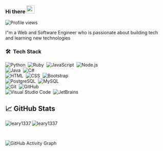 ### Hi there <img src="https://media.giphy.com/media/hvRJCLFzcasrR4ia7z/giphy.gif" width="25px">

![Profile views](https://gpvc.arturio.dev/leary1337?v=3)

I"m a Web and Software Engineer who is passionate about building tech and learning new technologies 

### 🛠 &nbsp;Tech Stack

![Python](https://img.shields.io/badge/-Python-05122A?style=flat&logo=python)&nbsp;
![Ruby](https://img.shields.io/badge/-Ruby-05122A?style=flat&logo=ruby)&nbsp;
![JavaScript](https://img.shields.io/badge/-JavaScript-05122A?style=flat&logo=javascript)&nbsp;
![Node.js](https://img.shields.io/badge/-Node.js-05122A?style=flat&logo=node.js)&nbsp;
<br />
![Java](https://img.shields.io/badge/-Java-05122A?style=flat&logo=Java&logoColor=FFA518)&nbsp;
![C#](https://img.shields.io/badge/C%23%20-05122A?style=flat&logo=c-sharp&logoColor=FFA518)
<br />
![HTML](https://img.shields.io/badge/-HTML-05122A?style=flat&logo=HTML5)&nbsp;
![CSS](https://img.shields.io/badge/-CSS-05122A?style=flat&logo=CSS3&logoColor=1572B6)&nbsp;
![Bootstrap](https://img.shields.io/badge/-Bootstrap-05122A?style=flat&logo=bootstrap&logoColor=563D7C)
<br />
![PostgreSQL](https://img.shields.io/badge/PostgreSQL-05122A?style=flat&logo=postgresql)&nbsp;
![MySQL](https://img.shields.io/badge/-MySQL-05122A?style=flat&logo=MySQL)&nbsp;
<br />
![Git](https://img.shields.io/badge/-Git-05122A?style=flat&logo=git)&nbsp;
![GitHub](https://img.shields.io/badge/-GitHub-05122A?style=flat&logo=github)&nbsp;
<br />
![Visual Studio Code](https://img.shields.io/badge/-Visual%20Studio%20Code-05122A?style=flat&logo=visual-studio-code&logoColor=007ACC)&nbsp;
![JetBrains](https://img.shields.io/badge/-Jetbrains-05122A?style=flat&logo=jetbrains&logoColor=2C2255)

## &#x1f4c8; GitHub Stats

<p align="left"><img align="left" src="https://github-readme-stats.vercel.app/api/top-langs?username=leary1337&show_icons=true&locale=en&layout=compact&theme=radical" alt="leary1337" /></p>

 
 <p><img align="center" src="https://github-readme-streak-stats.herokuapp.com/?user=leary1337&theme=radical" alt="leary1337" /></p>
 
 <br />
 
![GitHub Activity Graph](https://activity-graph.herokuapp.com/graph?username=leary1337&bg_color=000000&color=4fff67&line=4fff67&point=ffffff&area=true&hide_border=true)  
